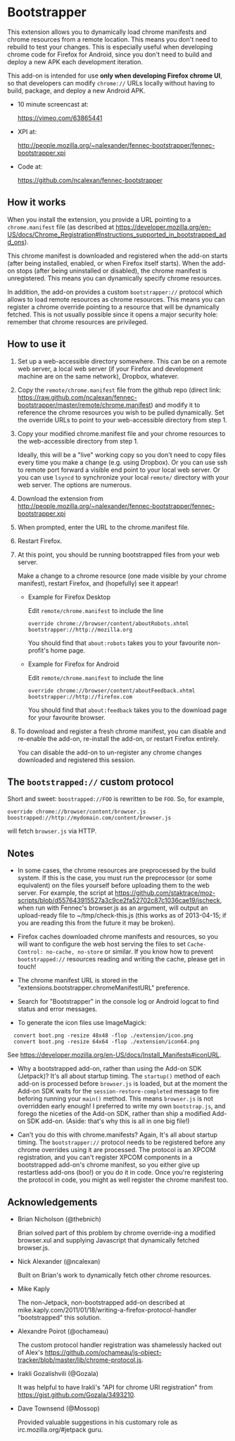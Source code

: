 Bootstrapper
============

This extension allows you to dynamically load chrome manifests and
chrome resources from a remote location.  This means you don't need to
rebuild to test your changes.  This is especially useful when
developing chrome code for Firefox for Android, since you don't need
to build and deploy a new APK each development iteration.

This add-on is intended for use **only when developing Firefox chrome
UI**, so that developers can modify `chrome://` URLs locally without
having to build, package, and deploy a new Android APK.

* 10 minute screencast at:

  https://vimeo.com/63865441

* XPI at:

  http://people.mozilla.org/~nalexander/fennec-bootstrapper/fennec-bootstrapper.xpi

* Code at:

  https://github.com/ncalexan/fennec-bootstrapper

How it works
------------

When you install the extension, you provide a URL pointing to a
`chrome.manifest` file (as described at
https://developer.mozilla.org/en-US/docs/Chrome_Registration#Instructions_supported_in_bootstrapped_add_ons).

This chrome manifest is downloaded and registered when the add-on
starts (after being installed, enabled, or when Firefox itself
starts).  When the add-on stops (after being uninstalled or disabled),
the chrome manifest is unregistered.  This means you can dynamically
specify chrome resources.

In addition, the add-on provides a custom `bootstrapper://` protocol
which allows to load remote resources as chrome resources.  This means
you can register a chrome override pointing to a resource that will be
dynamically fetched.  This is not usually possible since it opens a
major security hole: remember that chrome resources are privileged.

How to use it
-------------

1) Set up a web-accessible directory somewhere. This can be on a remote web
   server, a local web server (if your Firefox and development machine
   are on the same network), Dropbox, whatever.

2) Copy the `remote/chrome.manifest` file from the github repo (direct link:
   https://raw.github.com/ncalexan/fennec-bootstrapper/master/remote/chrome.manifest)
   and modify it to reference the chrome resources you wish to
   be pulled dynamically. Set the override URLs to point to your web-accessible
   directory from step 1.

3) Copy your modified chrome.manifest file and your chrome resources to
   the web-accessible directory from step 1.

   Ideally, this will be a "live" working copy so you don't need to
   copy files every time you make a change (e.g. using Dropbox).
   Or you can use ssh to remote port forward a visible end
   point to your local web server.  Or you can use `lsyncd` to
   synchronize your local `remote/` directory with your web server.
   The options are numerous.

4) Download the extension from http://people.mozilla.org/~nalexander/fennec-bootstrapper/fennec-bootstrapper.xpi

5) When prompted, enter the URL to the chrome.manifest file.

6) Restart Firefox.

7) At this point, you should be running bootstrapped files from your web server.

   Make a change to a chrome resource (one made visible by your chrome
   manifest), restart Firefox, and (hopefully) see it appear!

   * Example for Firefox Desktop

     Edit `remote/chrome.manifest` to include the line

     ```
     override chrome://browser/content/aboutRobots.xhtml bootstrapper://http://mozilla.org
     ```

     You should find that `about:robots` takes you to your favourite
     non-profit's home page.

   * Example for Firefox for Android

     Edit `remote/chrome.manifest` to include the line

     ```
     override chrome://browser/content/aboutFeedback.xhtml bootstrapper://http://firefox.com
     ```

     You should find that `about:feedback` takes you to the download
     page for your favourite browser.

8) To download and register a fresh chrome manifest, you can disable
   and re-enable the add-on, re-install the add-on, or restart Firefox
   entirely.

   You can disable the add-on to un-register any chrome changes
   downloaded and registered this session.

The `bootstrapped://` custom protocol
-------------------------------------

Short and sweet: `boostrapped://FOO` is rewritten to be `FOO`.  So,
for example,

```
override chrome://browser/content/browser.js boostrapped://http://mydomain.com/content/browser.js
```

will fetch `browser.js` via HTTP.

Notes
-----

* In some cases, the chrome resources are preprocessed by the build
  system. If this is the case, you must run the preprocessor (or
  some equivalent) on the files yourself before uploading them to
  the web server. For example, the script at
  https://github.com/staktrace/moz-scripts/blob/d557643915527a3c9ce2fa52702c87c1036cae19/jscheck,
  when run with Fennec's browser.js as an argument, will output
  an upload-ready file to ~/tmp/check-this.js (this works as of
  2013-04-15; if you are reading this from the future it may be broken).

* Firefox caches downloaded chrome manifests and resources, so you
  will want to configure the web host serving the files to set
  `Cache-Control: no-cache, no-store` or similar.  If you know how to
  prevent `bootstrapped://` resources reading and writing the cache,
  please get in touch!

* The chrome manifest URL is stored in the
  "extensions.bootstrapper.chromeManifestURL" preference.

* Search for "Bootstrapper" in the console log or Android logcat to
  find status and error messages.

* To generate the icon files use ImageMagick:

```
  convert boot.png -resize 48x48 -flop ./extension/icon.png
  convert boot.png -resize 64x64 -flop ./extension/icon64.png
```

  See https://developer.mozilla.org/en-US/docs/Install_Manifests#iconURL.

* Why a bootstrapped add-on, rather than using the Add-on SDK
  (Jetpack)?  It's all about startup timing.  The `startup()` method
  of each add-on is processed before `browser.js` is loaded, but at
  the moment the Add-on SDK waits for the `session-restore-completed`
  message to fire beforing running your `main()` method.  This means
  `browser.js` is not overridden early enough!  I preferred to write
  my own `bootstrap.js`, and forego the niceties of the Add-on SDK,
  rather than ship a modified Add-on SDK add-on.  (Aside: that's why
  this is all in one big file!)

* Can't you do this with chrome.manifests?  Again, It's all about
  startup timing.  The `bootstrapper://` protocol needs to be
  registered before any chrome overrides using it are processed.  The
  protocol is an XPCOM registration, and you can't register XPCOM
  components in a bootstrapped add-on's chrome manifest, so you either
  give up restartless add-ons (boo!) or you do it in code.  Once
  you're registering the protocol in code, you might as well register
  the chrome manifest too.

Acknowledgements
----------------

* Brian Nicholson (@thebnich)

  Brian solved part of this problem by chrome override-ing a modified
  browser.xul and supplying Javascript that dynamically fetched
  browser.js.

* Nick Alexander (@ncalexan)

  Built on Brian's work to dynamically fetch other chrome resources.

* Mike Kaply

  The non-Jetpack, non-bootstrapped add-on described at
  mike.kaply.com/2011/01/18/writing-a-firefox-protocol-handler
  "bootstrapped" this solution.

* Alexandre Poirot (@ochameau)

  The custom protocol handler registration was shamelessly hacked out
  of Alex's
  https://github.com/ochameau/js-object-tracker/blob/master/lib/chrome-protocol.js.

* Irakli Gozalishvili (@Gozala)

  It was helpful to have Irakli's "API for chrome URI registration"
  from https://gist.github.com/Gozala/3493210.

* Dave Townsend (@Mossop)

  Provided valuable suggestions in his customary role as
  irc.mozilla.org/#jetpack guru.
